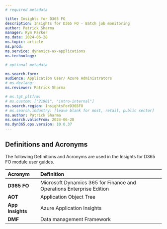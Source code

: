 ```yaml
---
# required metadata

title: Insights for D365 FO
description: Insights for D365 FO - Batch job monitoring
author: Patrick Sharma
manager: Kym Parker
ms.date: 2024-06-28
ms.topic: article
ms.prod: 
ms.service: dynamics-ax-applications
ms.technology: 

# optional metadata

ms.search.form:  
audience: Application User/ Azure Administrators
# ms.devlang: 
ms.reviewer: Patrick Sharma

# ms.tgt_pltfrm: 
# ms.custom: ["21901", "intro-internal"]
ms.search.region: InsightsForD365FO
# ms.search.industry: [leave blank for most, retail, public sector]
ms.author: Patrick Sharma
ms.search.validFrom: 2024-06-28
ms.dyn365.ops.version: 10.0.37
---
```


## Definitions and Acronyms

The following Definitions and Acronyms are used in the Insights for D365 FO module user guides.

Acronym	    | Definition
:--         |:--
**D365 FO**	  | Microsoft Dynamics 365 for Finance and Operations Enterprise Edition
**AOT**	    | Application Object Tree
**App Insights**    | Azure Application Insights
**DMF**	    | Data management Framework
